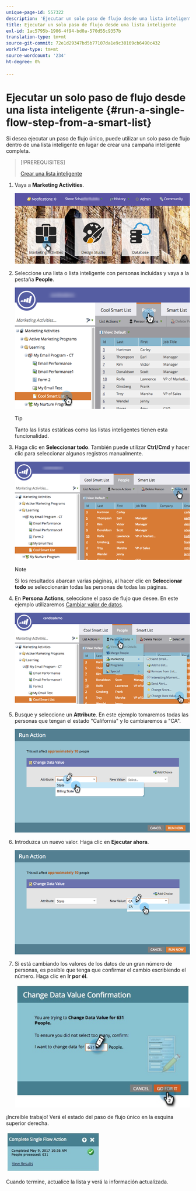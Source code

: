 ```yaml
---
unique-page-id: 557322
description: 'Ejecutar un solo paso de flujo desde una lista inteligente: Documentos de Marketo: Documentación del producto'
title: Ejecutar un solo paso de flujo desde una lista inteligente
exl-id: 1ac5795b-1906-4f94-bd0a-570d55c9357b
translation-type: tm+mt
source-git-commit: 72e1d29347bd5b77107da1e9c30169cb6490c432
workflow-type: tm+mt
source-wordcount: '234'
ht-degree: 0%

---
```


# Ejecutar un solo paso de flujo desde una lista inteligente {#run-a-single-flow-step-from-a-smart-list}

Si desea ejecutar un paso de flujo único, puede utilizar un solo paso de flujo dentro de una lista inteligente en lugar de crear una campaña inteligente completa.

>[!PREREQUISITES]
>
>[Crear una lista inteligente](/help/marketo/product-docs/core-marketo-concepts/smart-lists-and-static-lists/creating-a-smart-list/create-a-smart-list.md)

1. Vaya a **Marketing Activities**.

   ![](assets/login-marketing-activities-1.png)

1. Seleccione una lista o lista inteligente con personas incluidas y vaya a la pestaña **People**.

   ![](assets/smartlistpeopletab-hands.png)

   >[!TIP]
   >
   >Tanto las listas estáticas como las listas inteligentes tienen esta funcionalidad.

1. Haga clic en **Seleccionar todo**. También puede utilizar **Ctrl/Cmd** y hacer clic para seleccionar algunos registros manualmente.

   ![](assets/smartlist-selectallhand.png)

   >[!NOTE]
   >
   >Si los resultados abarcan varias páginas, al hacer clic en **Seleccionar todo** se seleccionarán todas las personas de todas las páginas.

1. En **Persona** **Actions**, seleccione el paso de flujo que desee. En este ejemplo utilizaremos [Cambiar valor de datos](/help/marketo/product-docs/core-marketo-concepts/smart-campaigns/flow-actions/change-data-value.md).

   ![](assets/personactions-hands.png)

1. Busque y seleccione un **Attribute**. En este ejemplo tomaremos todas las personas que tengan el estado &quot;California&quot; y lo cambiaremos a &quot;CA&quot;.

   ![](assets/runaction-hands.png)

1. Introduzca un nuevo valor. Haga clic en **Ejecutar ahora**.

   ![](assets/runactionnewvalue-hands.png)

1. Si está cambiando los valores de los datos de un gran número de personas, es posible que tenga que confirmar el cambio escribiendo el número. Haga clic en **Ir por él**.

   ![](assets/changedatavalue.jpg)

¡Increíble trabajo! Verá el estado del paso de flujo único en la esquina superior derecha.

![](assets/completesingleflowaction.jpg)

Cuando termine, actualice la lista y verá la información actualizada.
